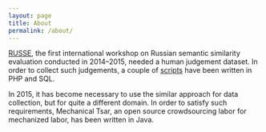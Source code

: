 ```yaml
---
layout: page
title: About
permalink: /about/
---
```


[RUSSE](http://russe.nlpub.ru/), the first international workshop on Russian semantic similarity evaluation conducted in 2014&ndash;2015, needed a human judgement dataset. In order to collect such judgements, a couple of [scripts](https://github.com/nlpub/russe/tree/56ee058b7a503196e316f03510169427c078e509/annotate) have been written in PHP and SQL.

In 2015, it has become necessary to use the similar approach for data collection, but for quite a different domain. In order to satisfy such requirements, Mechanical Tsar, an open source crowdsourcing labor for mechanized labor, has been written in Java.
